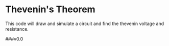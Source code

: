 # Thevenin's Theorem

This code will draw and simulate a circuit and find the thevenin voltage and resistance.

###v0.0
